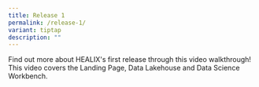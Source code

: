 ```yaml
---
title: Release 1
permalink: /release-1/
variant: tiptap
description: ""
---
```

<p>Find out more about HEALIX's first release through this video walkthrough!
This video covers the Landing Page, Data Lakehouse and Data Science Workbench.</p>
<p></p>